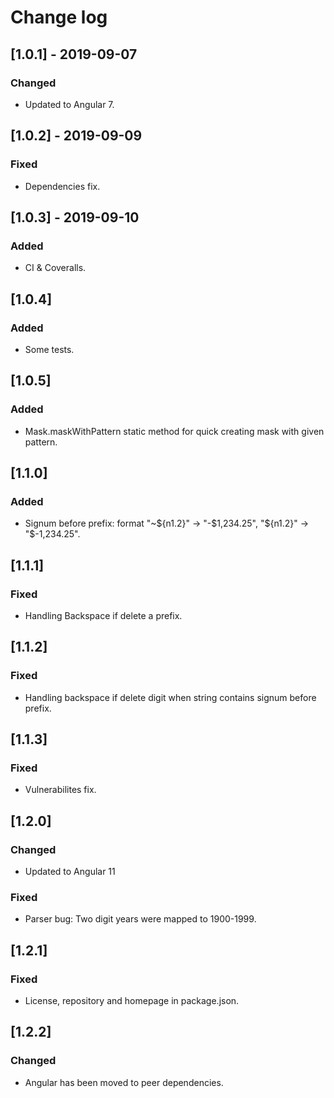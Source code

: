 # Change log


## [1.0.1] - 2019-09-07

### Changed

- Updated to Angular 7.

## [1.0.2] - 2019-09-09

### Fixed

- Dependencies fix.

## [1.0.3] - 2019-09-10

### Added

- CI & Coveralls.

## [1.0.4]

### Added

- Some tests.

## [1.0.5]

### Added

- Mask.maskWithPattern static method for quick creating mask with given pattern.

## [1.1.0]

### Added

- Signum before prefix: format "~${n1.2}" -> "-$1,234.25", "${n1.2}" -> "$-1,234.25".

## [1.1.1]

### Fixed

- Handling Backspace if delete a prefix.

## [1.1.2]

### Fixed

- Handling backspace if delete digit when string contains signum before prefix.

## [1.1.3]

### Fixed

- Vulnerabilites fix.

## [1.2.0]

### Changed

- Updated to Angular 11

### Fixed

- Parser bug: Two digit years were mapped to 1900-1999.

## [1.2.1]

### Fixed

- License, repository and homepage in package.json.

## [1.2.2]

### Changed

- Angular has been moved to peer dependencies.